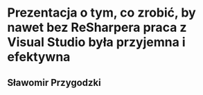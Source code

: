 ﻿# Prezentacja o tym, co zrobić, by nawet bez ReSharpera praca z Visual Studio była przyjemna i efektywna
## Sławomir Przygodzki